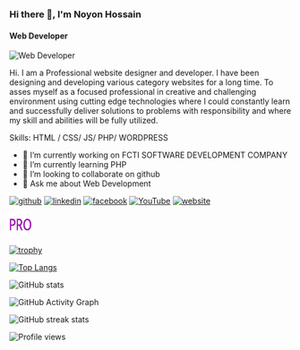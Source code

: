 ### Hi there 👋, I'm Noyon Hossain
#### Web Developer
![Web Developer](https://media-exp1.licdn.com/dms/image/C4E16AQGNYBZ3TgPs_A/profile-displaybackgroundimage-shrink_350_1400/0/1638802525574?e=1666224000&v=beta&t=80UlAyP8Y-wFAJgcs6tgQRYW_KVQvuxcCh77UW6pNRY)

Hi. I am a Professional website designer and developer. I have been designing and developing various category websites for a long time.
To asses myself as a focused professional in creative and challenging environment using cutting edge technologies where I could constantly learn and successfully deliver solutions to problems with responsibility and where my skill and abilities will be fully utilized.

Skills: HTML / CSS/ JS/ PHP/ WORDPRESS

- 🔭 I’m currently working on FCTI SOFTWARE DEVELOPMENT COMPANY 
- 🌱 I’m currently learning PHP 
- 👯 I’m looking to collaborate on github 
- 💬 Ask me about Web Development 


[<img src='https://cdn.jsdelivr.net/npm/simple-icons@3.0.1/icons/github.svg' alt='github' height='40'>](https://github.com/webcodernoyon)  [<img src='https://cdn.jsdelivr.net/npm/simple-icons@3.0.1/icons/linkedin.svg' alt='linkedin' height='40'>](https://www.linkedin.com/in/https://www.linkedin.com/in/noyon-hossain//)  [<img src='https://cdn.jsdelivr.net/npm/simple-icons@3.0.1/icons/facebook.svg' alt='facebook' height='40'>](https://www.facebook.com/https://www.facebook.com/webcodernoyon)  [<img src='https://cdn.jsdelivr.net/npm/simple-icons@3.0.1/icons/youtube.svg' alt='YouTube' height='40'>](https://www.youtube.com/channel/https://www.youtube.com/channel/UCmLCrsn6CGbb0XITSI7vBHw)  [<img src='https://cdn.jsdelivr.net/npm/simple-icons@3.0.1/icons/icloud.svg' alt='website' height='40'>](https://webcodernoyon.com)  

<a href='https://github.com/pricing'><img src='https://raw.githubusercontent.com/acervenky/animated-github-badges/master/assets/pro.gif' width='40' height='40'></a> 

[![trophy](https://github-profile-trophy.vercel.app/?username=webcodernoyon)](https://github.com/ryo-ma/github-profile-trophy)

[![Top Langs](https://github-readme-stats.vercel.app/api/top-langs/?username=webcodernoyon)](https://github.com/anuraghazra/github-readme-stats)

![GitHub stats](https://github-readme-stats.vercel.app/api?username=webcodernoyon&show_icons=true)  

![GitHub Activity Graph](https://activity-graph.herokuapp.com/graph?username=webcodernoyon)  

![GitHub streak stats](https://github-readme-streak-stats.herokuapp.com/?user=webcodernoyon)  

![Profile views](https://gpvc.arturio.dev/webcodernoyon)  
